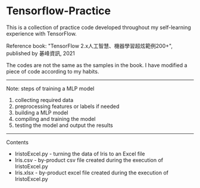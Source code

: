 # Tensorflow-Practice
This is a collection of practice code developed throughout my self-learning experience with TensorFlow.

Reference book: "TensorFlow 2.x人工智慧、機器學習超炫範例200+", published by 碁峰資訊, 2021

The codes are not the same as the samples in the book. I have modified a piece of code according to my habits.

---
Note: steps of training a MLP model
1. collecting required data
2. preprocessing features or labels if needed
3. building a MLP model
4. compiling and training the model
5. testing the model and output the results

---
Contents
- IristoExcel.py -  turning the data of Iris to an Excel file
- Iris.csv - by-product csv file created during the execution of IristoExcel.py
- Iris.xlsx - by-product excel file created during the execution of IristoExcel.py
